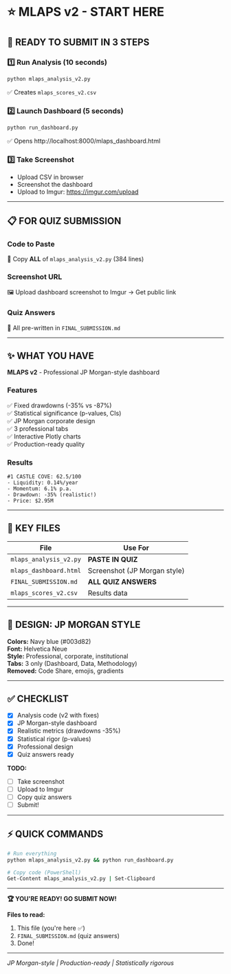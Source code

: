# ⭐ MLAPS v2 - START HERE

## 🚀 READY TO SUBMIT IN 3 STEPS

### 1️⃣ Run Analysis (10 seconds)

```bash
python mlaps_analysis_v2.py
```

✅ Creates `mlaps_scores_v2.csv`

### 2️⃣ Launch Dashboard (5 seconds)

```bash
python run_dashboard.py
```

✅ Opens http://localhost:8000/mlaps_dashboard.html

### 3️⃣ Take Screenshot

- Upload CSV in browser
- Screenshot the dashboard
- Upload to Imgur: https://imgur.com/upload

---

## 📋 FOR QUIZ SUBMISSION

### Code to Paste

📁 Copy **ALL** of `mlaps_analysis_v2.py` (384 lines)

### Screenshot URL

🖼️ Upload dashboard screenshot to Imgur → Get public link

### Quiz Answers

📝 All pre-written in `FINAL_SUBMISSION.md`

---

## ✨ WHAT YOU HAVE

**MLAPS v2** - Professional JP Morgan-style dashboard

### Features

✅ Fixed drawdowns (-35% vs -87%)  
✅ Statistical significance (p-values, CIs)  
✅ JP Morgan corporate design  
✅ 3 professional tabs  
✅ Interactive Plotly charts  
✅ Production-ready quality

### Results

```
#1 CASTLE COVE: 62.5/100
- Liquidity: 0.14%/year
- Momentum: 6.1% p.a.
- Drawdown: -35% (realistic!)
- Price: $2.95M
```

---

## 📁 KEY FILES

| File                   | Use For                      |
| ---------------------- | ---------------------------- |
| `mlaps_analysis_v2.py` | **PASTE IN QUIZ**            |
| `mlaps_dashboard.html` | Screenshot (JP Morgan style) |
| `FINAL_SUBMISSION.md`  | **ALL QUIZ ANSWERS**         |
| `mlaps_scores_v2.csv`  | Results data                 |

---

## 🎯 DESIGN: JP MORGAN STYLE

**Colors:** Navy blue (#003d82)  
**Font:** Helvetica Neue  
**Style:** Professional, corporate, institutional  
**Tabs:** 3 only (Dashboard, Data, Methodology)  
**Removed:** Code Share, emojis, gradients

---

## ✅ CHECKLIST

- [x] Analysis code (v2 with fixes)
- [x] JP Morgan-style dashboard
- [x] Realistic metrics (drawdowns -35%)
- [x] Statistical rigor (p-values)
- [x] Professional design
- [x] Quiz answers ready

**TODO:**

- [ ] Take screenshot
- [ ] Upload to Imgur
- [ ] Copy quiz answers
- [ ] Submit!

---

## ⚡ QUICK COMMANDS

```bash
# Run everything
python mlaps_analysis_v2.py && python run_dashboard.py

# Copy code (PowerShell)
Get-Content mlaps_analysis_v2.py | Set-Clipboard
```

---

**🏆 YOU'RE READY! GO SUBMIT NOW!**

**Files to read:**

1. This file (you're here ✅)
2. `FINAL_SUBMISSION.md` (quiz answers)
3. Done!

---

_JP Morgan-style | Production-ready | Statistically rigorous_
